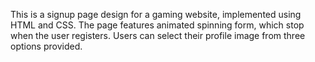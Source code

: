 This is a signup page design for a gaming website, implemented using HTML and CSS. 
The page features animated spinning form, which stop when the user registers. Users can select their profile image from three options provided.

